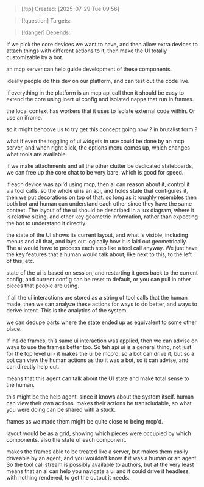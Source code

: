
>[!tip] Created: [2025-07-29 Tue 09:56]

>[!question] Targets: 

>[!danger] Depends: 

If we pick the core devices we want to have, and then allow extra devices to attach things with different actions to it, then make the UI totally customizable by a bot.

an mcp server can help guide development of these components.

ideally people do this dev on our platform, and can test out the code live.

if everything in the platform is an mcp api call then it should be easy to extend the core using inert ui config and isolated napps that run in frames.

the local context has workers that it uses to isolate external code within.  Or use an iframe.

so it might behoove us to try get this concept going now ? in brutalist form ?

what if even the toggling of ui widgets in use could be done by an mcp server, and when right click, the options menu comes up, which changes what tools are available.

if we make attachments and all the other clutter be dedicated stateboards, we can free up the core chat to be very bare, which is good for speed.

if each device was api'd using mcp, then ai can reason about it, control it via tool calls.
so the whole ui is an api, and holds state that configures it, then we put decorations on top of that.
so long as it roughly resembles then both bot and human can understand each other since they have the same context.  The layout of the ui should be described in a lux diagram, where it is relative sizing, and other key geometric information, rather than expecting the bot to understand it directly.

the state of the UI shows its current layout, and what is visible, including menus and all that, and lays out logically how it is laid out geometrically.  The ai would have to process each step like a tool call anyway.  We just have the key features that a human would talk about, like next to this, to the left of this, etc.

state of the ui is based on session, and restarting it goes back to the current config, and current config can be reset to default, or you can pull in other pieces that people are using.

if all the ui interactions are stored as a string of tool calls that the human made, then we can analyze these actions for ways to do better, and ways to derive intent.  This is the analytics of the system.

we can dedupe parts where the state ended up as equivalent to some other place.

If inside frames, this same ui interaction was applied, then we can advise on ways to use the frames better too.  So teh api ui is a general thing, not just for the top level ui - it makes the ui be mcp'd, so a bot can drive it, but so a bot can view the human actions as tho it was a bot, so it can advise, and can directly help out.

means that this agent can talk about the UI state and make total sense to the human.

this might be the help agent, since it knows about the system itself.  human can view their own actions.  makes their actions be transcludable, so what you were doing can be shared with a stuck.

frames as we made them might be quite close to being mcp'd.

layout would be as a grid, showing which pieces were occupied by which components.  also the state of each component.

makes the frames able to be treated like a server, but makes them easily driveable by an agent, and you wouldn't know if it was a human or an agent.  So the tool call stream is possibly available to authors, but at the very least means that an ai can help you navigate a ui and it could drive it headless, with nothing rendered, to get the output it needs.